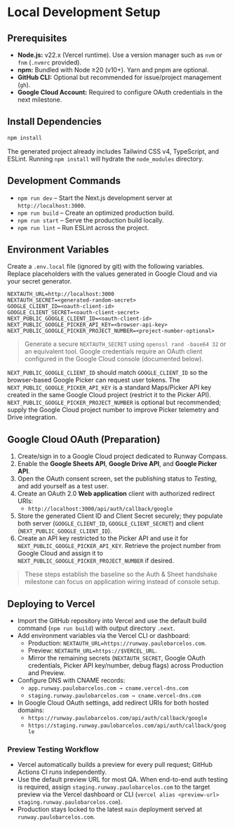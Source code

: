 # Local Development Setup

## Prerequisites
- **Node.js:** v22.x (Vercel runtime). Use a version manager such as `nvm` or `fnm` (`.nvmrc` provided).
- **npm:** Bundled with Node ≥20 (v10+). Yarn and pnpm are optional.
- **GitHub CLI:** Optional but recommended for issue/project management (`gh`).
- **Google Cloud Account:** Required to configure OAuth credentials in the next milestone.

## Install Dependencies
```bash
npm install
```

The generated project already includes Tailwind CSS v4, TypeScript, and ESLint. Running `npm install` will hydrate the `node_modules` directory.

## Development Commands
- `npm run dev` – Start the Next.js development server at `http://localhost:3000`.
- `npm run build` – Create an optimized production build.
- `npm run start` – Serve the production build locally.
- `npm run lint` – Run ESLint across the project.

## Environment Variables
Create a `.env.local` file (ignored by git) with the following variables. Replace placeholders with the values generated in Google Cloud and via your secret generator.

```
NEXTAUTH_URL=http://localhost:3000
NEXTAUTH_SECRET=<generated-random-secret>
GOOGLE_CLIENT_ID=<oauth-client-id>
GOOGLE_CLIENT_SECRET=<oauth-client-secret>
NEXT_PUBLIC_GOOGLE_CLIENT_ID=<oauth-client-id>
NEXT_PUBLIC_GOOGLE_PICKER_API_KEY=<browser-api-key>
NEXT_PUBLIC_GOOGLE_PICKER_PROJECT_NUMBER=<project-number-optional>
```

> Generate a secure `NEXTAUTH_SECRET` using `openssl rand -base64 32` or an equivalent tool. Google credentials require an OAuth client configured in the Google Cloud console (documented below).

`NEXT_PUBLIC_GOOGLE_CLIENT_ID` should match `GOOGLE_CLIENT_ID` so the browser-based Google Picker can request user tokens. The `NEXT_PUBLIC_GOOGLE_PICKER_API_KEY` is a standard Maps/Picker API key created in the same Google Cloud project (restrict it to the Picker API). `NEXT_PUBLIC_GOOGLE_PICKER_PROJECT_NUMBER` is optional but recommended; supply the Google Cloud project number to improve Picker telemetry and Drive integration.

## Google Cloud OAuth (Preparation)
1. Create/sign in to a Google Cloud project dedicated to Runway Compass.
2. Enable the **Google Sheets API**, **Google Drive API**, and **Google Picker API**.
3. Open the OAuth consent screen, set the publishing status to *Testing*, and add yourself as a test user.
4. Create an OAuth 2.0 **Web application** client with authorized redirect URIs:
   - `http://localhost:3000/api/auth/callback/google`
5. Store the generated Client ID and Client Secret securely; they populate both server (`GOOGLE_CLIENT_ID`, `GOOGLE_CLIENT_SECRET`) and client (`NEXT_PUBLIC_GOOGLE_CLIENT_ID`).
6. Create an API key restricted to the Picker API and use it for `NEXT_PUBLIC_GOOGLE_PICKER_API_KEY`. Retrieve the project number from Google Cloud and assign it to `NEXT_PUBLIC_GOOGLE_PICKER_PROJECT_NUMBER` if desired.

> These steps establish the baseline so the Auth & Sheet handshake milestone can focus on application wiring instead of console setup.

## Deploying to Vercel
- Import the GitHub repository into Vercel and use the default build command (`npm run build`) with output directory `.next`.
- Add environment variables via the Vercel CLI or dashboard:
  - Production: `NEXTAUTH_URL=https://runway.paulobarcelos.com`.
  - Preview: `NEXTAUTH_URL=https://$VERCEL_URL`.
  - Mirror the remaining secrets (`NEXTAUTH_SECRET`, Google OAuth credentials, Picker API key/number, debug flags) across Production and Preview.
- Configure DNS with CNAME records:
  - `app.runway.paulobarcelos.com → cname.vercel-dns.com`
  - `staging.runway.paulobarcelos.com → cname.vercel-dns.com`
- In Google Cloud OAuth settings, add redirect URIs for both hosted domains:
  - `https://runway.paulobarcelos.com/api/auth/callback/google`
  - `https://staging.runway.paulobarcelos.com/api/auth/callback/google`

### Preview Testing Workflow
- Vercel automatically builds a preview for every pull request; GitHub Actions CI runs independently.
- Use the default preview URL for most QA. When end-to-end auth testing is required, assign `staging.runway.paulobarcelos.com` to the target preview via the Vercel dashboard or CLI (`vercel alias <preview-url> staging.runway.paulobarcelos.com`).
- Production stays locked to the latest `main` deployment served at `runway.paulobarcelos.com`.
